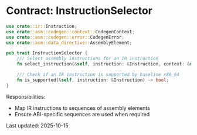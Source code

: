 # Contract: InstructionSelector

```rust
use crate::ir::Instruction;
use crate::asm::codegen::context::CodegenContext;
use crate::asm::codegen::error::CodegenError;
use crate::asm::data_directive::AssemblyElement;

pub trait InstructionSelector {
    /// Select assembly instructions for an IR instruction
    fn select_instruction(&self, instruction: &Instruction, context: &mut CodegenContext) -> Result<Vec<AssemblyElement>, CodegenError>;

    /// Check if an IR instruction is supported by baseline x86_64
    fn is_supported(&self, instruction: &Instruction) -> bool;
}
```

Responsibilities:
- Map IR instructions to sequences of assembly elements
- Ensure ABI-specific sequences are used when required

Last updated: 2025-10-15